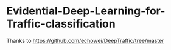 # Evidential-Deep-Learning-for-Traffic-classification
Thanks to https://github.com/echowei/DeepTraffic/tree/master
